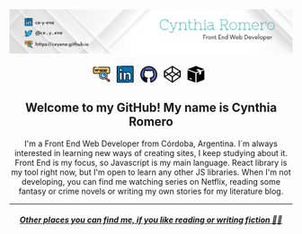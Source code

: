 ## [![cynthia romero's header](https://github.com/Ceyene/Ceyene/blob/main/Cynthia%20Romero.png)](https://ceyene.github.io)

<p align="center">
<a href="https://ceyene.github.io"><img height="30" src="https://github.com/Ceyene/Ceyene/blob/main/www.png"></a>&nbsp;&nbsp;
<a href="https://www.linkedin.com/in/ce-y-ene/"><img height="30" src="https://github.com/Ceyene/Ceyene/blob/main/linkedin.png"></a>&nbsp;&nbsp;
<a href="https://github.com/Ceyene"><img height="30" src="https://github.com/Ceyene/Ceyene/blob/main/github.png"></a>&nbsp;&nbsp;
<a href="https://codepen.io/ceyene"><img height="30" src="https://github.com/Ceyene/Ceyene/blob/main/codepen.png"></a>&nbsp;&nbsp;
<a href="https://codesandbox.io/u/Ceyene"><img height="30" src="https://github.com/Ceyene/Ceyene/blob/main/codesandbox.png"></a>&nbsp;&nbsp;
</p>

<h2 align="center">Welcome to my GitHub! My name is Cynthia Romero </h2>
<p align="center">I'm a Front End Web Developer from Córdoba, Argentina.
I´m always interested in learning new ways of creating sites, I keep studying about it. Front End is my focus, so Javascript is my main language. React library is my tool right now, but I'm open to learn any other JS libraries.
When I'm not developing, you can find me watching series on Netflix, reading some fantasy or crime novels or writing my own stories for my literature blog.</p>

<hr>

<h5 align="center"><a href="https://linktr.ee/ceyene">Other places you can find me, if you like reading or writing fiction 🔗🔗</a></h5>

